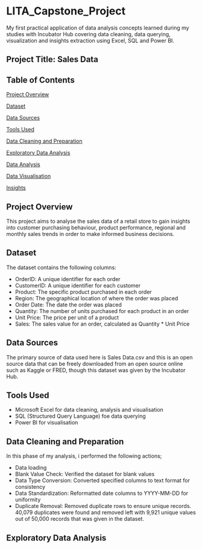# LITA_Capstone_Project
My first practical application of data analysis concepts learned during my studies with Incubator Hub covering data cleaning, data querying, visualization and insights extraction using Excel, SQL and Power BI.

## Project Title: Sales Data

## Table of Contents
[Project Overview](#project-overview)

[Dataset](#dataset)

[Data Sources](#data-sources)

[Tools Used](#tools-used)

[Data Cleaning and Preparation](#data-cleaning-and-preparation)

[Exploratory Data Analysis](#exploratory-data-analysis)

[Data Analysis](#data-analysis)

[Data Visualisation](#data-visualisation)

[Insights](#insights)


## Project Overview
This project aims to analyse the sales data of a retail store to gain insights into customer purchasing behaviour, product performance, regional and monthly sales trends in order to make informed business decisions. 

## Dataset
The dataset contains the following columns:
- OrderID: A unique identifier for each order
- CustomerID: A unique identifier for each customer
- Product: The specific product purchased in each order 
- Region: The geographical location of where the order was placed
- Order Date: The date the order was placed
- Quantity: The number of units purchased for each product in an order
- Unit Price: The price per unit of a product
- Sales: The sales value for an order, calculated as Quantity * Unit Price

## Data Sources
The primary source of data used here is Sales Data.csv and this is an open source data that can be freely downloaded from an open source online such as Kaggle or FRED, though this dataset was given by the Incubator Hub.

## Tools Used
- Microsoft Excel for data cleaning, analysis and visualisation
- SQL (Structured Query Language) foe data querying
- Power BI for visualisation

## Data Cleaning and Preparation
In this phase of my analysis, i performed the following actions;
- Data loading
- Blank Value Check: Verified the dataset for blank values
- Data Type Conversion: Converted specified columns to text format for consistency
- Data Standardization: Reformatted date columns to YYYY-MM-DD for uniformity
- Duplicate Removal: Removed duplicate rows to ensure unique records. 40,079  duplicates were found and removed left with 9,921 unique values out of 50,000 records that was given in the dataset.
  
## Exploratory Data Analysis



